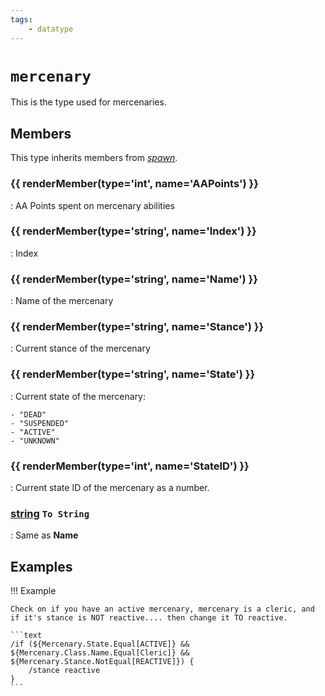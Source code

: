 ```yaml
---
tags:
    - datatype
---
```

# `mercenary`

<!--dt-desc-start-->
This is the type used for mercenaries.
<!--dt-desc-end-->
## Members
<!--dt-members-start-->
This type inherits members from [_spawn_](datatype-spawn.md).

### {{ renderMember(type='int', name='AAPoints') }}

:   AA Points spent on mercenary abilities

### {{ renderMember(type='string', name='Index') }}

:   Index

### {{ renderMember(type='string', name='Name') }}

:   Name of the mercenary

### {{ renderMember(type='string', name='Stance') }}

:   Current stance of the mercenary

### {{ renderMember(type='string', name='State') }}

:   Current state of the mercenary:

    - "DEAD"
    - "SUSPENDED"
    - "ACTIVE"
    - "UNKNOWN"

### {{ renderMember(type='int', name='StateID') }}

:   Current state ID of the mercenary as a number.

### [string][string] `To String`

:   Same as **Name**
<!--dt-members-end-->

## Examples

!!! Example

    Check on if you have an active mercenary, mercenary is a cleric, and if it's stance is NOT reactive.... then change it TO reactive.

    ```text
    /if (${Mercenary.State.Equal[ACTIVE]} && ${Mercenary.Class.Name.Equal[Cleric]} && ${Mercenary.Stance.NotEqual[REACTIVE]}) {
        /stance reactive
    }
    ```
<!--dt-linkrefs-start-->
[int]: datatype-int.md
[string]: datatype-string.md
<!--dt-linkrefs-end-->
